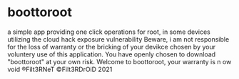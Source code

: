 # boottoroot
a simple app providing one click operations for root, in some devices utilizing the cloud hack exposure vulnerability
Beware, i am not responsible for the loss of warranty or the bricking of your devikce chosen by your voluntery use of this application.
You have openly chosen to download "boottoroot" at your own risk.
Welcome to boottoroot, your warranty is n ow void
®Filt3RNeT ©Filt3RDrOiD 2021
